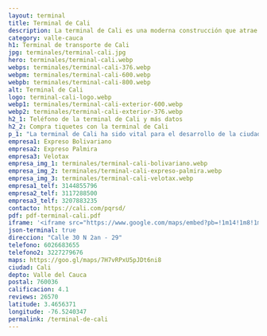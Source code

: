 ```yaml
---
layout: terminal
title: Terminal de Cali
description: La terminal de Cali es una moderna construcción que atrae miles de visitantes a diario. Viaja seguro por esta terminal de transporte.
category: valle-cauca
h1: Terminal de transporte de Cali
jpg: terminales/terminal-cali.jpg
hero: terminales/terminal-cali.webp
webps: terminales/terminal-cali-376.webp
webpm: terminales/terminal-cali-600.webp
webpb: terminales/terminal-cali-800.webp
alt: Terminal de Cali
logo: terminal-cali-logo.webp
webp1: terminales/terminal-cali-exterior-600.webp
webp2: terminales/terminal-cali-exterior-376.webp
h2_1: Teléfono de la terminal de Cali y más datos
h2_2: Compra tiquetes con la terminal de Cali
p_1: "La terminal de Cali ha sido vital para el desarrollo de la ciudad. También, ha sido y sigue siendo una fuente de generación de empleo."
empresa1: Expreso Bolivariano
empresa2: Expreso Palmira
empresa3: Velotax
empresa_img_1: terminales/terminal-cali-bolivariano.webp
empresa_img_2: terminales/terminal-cali-expreso-palmira.webp
empresa_img_3: terminales/terminal-cali-velotax.webp
empresa1_telf: 3144855796
empresa2_telf: 3117288500
empresa3_telf: 3207883235
contacto: https://cali.com/pqrsd/
pdf: pdf-terminal-cali.pdf
iframe: '<iframe src="https://www.google.com/maps/embed?pb=!1m14!1m8!1m3!1d3965.8771378474376!2d-75.571231!3d6.279879!3m2!1i1024!2i768!4f13.1!3m3!1m2!1s0x8e4428d778c62ff7%3A0x14b3b886bb9997e3!2sTerminales%20Medell%C3%ADn%20-%20Norte!5e0!3m2!1ses!2sco!4v1676576605595!5m2!1ses!2sco" width="100%" height="450" style="border:0;" allowfullscreen="" loading="lazy" referrerpolicy="no-referrer-when-downgrade"></iframe>'
json-terminal: true
direccion: "Calle 30 N 2an - 29"
telefono: 6026683655
telefono2: 3227279676
maps: https://goo.gl/maps/7H7vRPxU5pJDt6ni8
ciudad: Cali
depto: Valle del Cauca
postal: 760036
calificacion: 4.1
reviews: 26570
latitude: 3.4656371
longitude: -76.5240347
permalink: /terminal-de-cali
---
```

